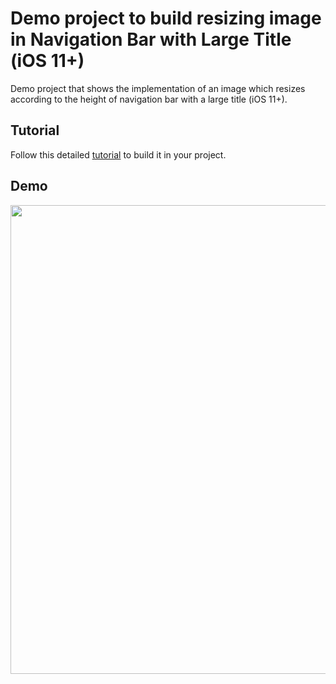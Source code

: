 # Demo project to build resizing image in Navigation Bar with Large Title (iOS 11+)
Demo project that shows the implementation of an image which resizes according to the height of navigation bar with a large title (iOS 11+).

## Tutorial

Follow this detailed [tutorial](https://blog.uptech.team/how-to-build-resizing-image-in-navigation-bar-with-large-title-8ba2e8bcb840) to build it in your project.

## Demo

<img src="Demo/demo.gif" width="750">
